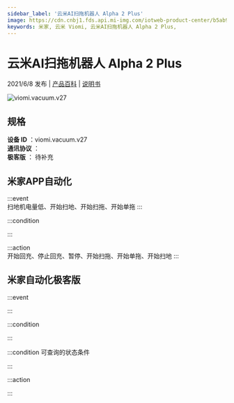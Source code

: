 ```yaml
---
sidebar_label: '云米AI扫拖机器人 Alpha 2 Plus'
image: https://cdn.cnbj1.fds.api.mi-img.com/iotweb-product-center/b5ab935ab4dbe10f987f08d9c9f9f95b_168.png?GalaxyAccessKeyId=AKVGLQWBOVIRQ3XLEW&Expires=9223372036854775807&Signature=cxzNapuJR0TUMPAfJBTblaDI+Xk=
keywords: 米家, 云米 Viomi, 云米AI扫拖机器人 Alpha 2 Plus, 
---
```

# 云米AI扫拖机器人 Alpha 2 Plus

2021/6/8 发布 | [产品百科](https://home.mi.com/webapp/content/baike/product/index.html?model=viomi.vacuum.v27/) | [说明书](https://home.mi.com/views/introduction.html?model=viomi.vacuum.v27&region=cn)

![viomi.vacuum.v27](https://cdn.cnbj1.fds.api.mi-img.com/iotweb-product-center/b5ab935ab4dbe10f987f08d9c9f9f95b_168.png?GalaxyAccessKeyId=AKVGLQWBOVIRQ3XLEW&Expires=9223372036854775807&Signature=cxzNapuJR0TUMPAfJBTblaDI+Xk=)

## 规格  
> 
**设备 ID** ：viomi.vacuum.v27  
**通讯协议** ：  
**极客版**  ： 待补充 


## 米家APP自动化  

:::event  
扫地机电量低、开始扫地、开始扫拖、开始单拖
:::

:::condition  

:::

:::action   
开始回充、停止回充、暂停、开始扫拖、开始单拖、开始扫地
:::

## 米家自动化极客版  

:::event  

:::

:::condition  

:::

:::condition 可查询的状态条件  

:::

:::action  

:::

        
